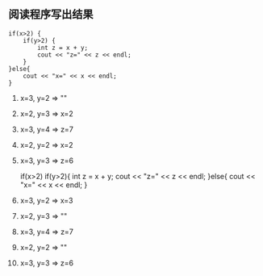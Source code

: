## 阅读程序写出结果

    if(x>2) {
        if(y>2) {
            int z = x + y; 
            cout << "z=" << z << endl;
        }
    }else{
        cout << "x=" << x << endl;
    }

1. x=3, y=2 => "" 
2. x=2, y=3 => x=2
3. x=3, y=4 => z=7
4. x=2, y=2 => x=2
5. x=3, y=3 => z=6


    if(x>2)
        if(y>2){
            int z = x + y;
            cout << "z=" << z << endl;
        }else{
            cout << "x=" << x << endl;
        }
        
1. x=3, y=2 => x=3
2. x=2, y=3 => ""
3. x=3, y=4 => z=7
4. x=2, y=2 => ""
5. x=3, y=3 => z=6

